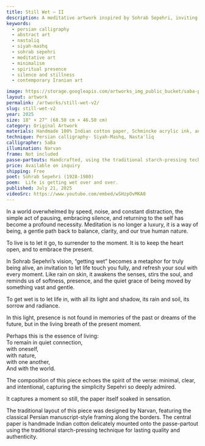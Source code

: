 ```yaml
---
title: Still Wet — II
description: A meditative artwork inspired by Sohrab Sepehri, inviting presence, softness, and inner stillness through minimal Persian design and poetic depth.
keywords:
  - persian calligraphy
  - abstract art
  - nastaliq
  - siyah-mashq
  - sohrab sepehri
  - meditative art
  - minimalism
  - spiritual presence
  - silence and stillness
  - contemporary Iranian art

image: https://storage.googleapis.com/artworks_img_public_bucket/saba-persian-calligraphy/sillWet/thumbnail/stilWet-v2-S-01.jpg
layout: artwork
permalink: /artworks/still-wet-v2/
slug: still-wet-v2
year: 2025
size: 18" × 27" (68.50 cm × 46.50 cm)
category: Original Artwork
materials: Handmade 100% Indian cotton paper, Schmincke acrylic ink, and a handcrafted wooden paddle-shaped pen (chosen over a reed pen due to its broader width).
technique: Persian calligraphy- Siyah-Mashq, Nastaʿlīq
calligrapher: SaBa
illumination: Narvan
frame: Not included 
passe-partouts: Handcrafted, using the traditional starch-pressing technique for lasting quality and authenticity.
price: Available on inquiry
shipping: Free
poet: Sohrab Sepehri (1928-1980)
poem:  Life is getting wet over and over.
published: July 21, 2025
videoSrc: https://www.youtube.com/embed/wSHzpOvMKA0
---
```



<div class="space-y-5">
    <p class="showTex">In a world overwhelmed by speed, noise, and constant distraction, the simple act of pausing, embracing silence, and returning to the self has become a profound necessity. Meditation is no longer a luxury, it is a way of being, a gentle path back to balance, clarity, and our true human nature. </p>
    <p class="showTex">
        To live is to let it go, to surrender to the moment.
        It is to keep the heart open, and to embrace the present.
    </p>
    <p class="showTex">In Sohrab Sepehri’s vision, “getting wet” becomes a metaphor for truly being alive, an invitation to let life touch you fully, and refresh your soul with every moment. Like rain on skin, it awakens the senses, stirs the soul, and reminds us of softness, presence, and the quiet grace of being moved by something vast and gentle.</p>
    <p class="showTex">
        To get wet is to let life in, with all its light and shadow, its rain and soil, its sorrow and radiance.
    </p>
    <p class="showTex">In this light, presence is not found in memories of the past or dreams of the future, but in the living breath of the present moment.</p>
     <p class="showTex">
         Perhaps this is the essence of living:<br>
         To remain in quiet connection,<br>
         with oneself,<br>
         with nature,<br>
         with one another,<br>
         And with the world.<br>
     </p>
    <p class="showTex">The composition of this piece echoes the spirit of the verse: minimal, clear, and intentional, capturing the simplicity Sepehri so deeply admired.</p>
    <p class="showTex">It captures a moment so still, the paper itself soaked in sensation. </p>
    <p class="showTex">The traditional layout of this piece was designed by Narvan, featuring the classical Persian manuscript-style framing along the borders. The central paper is handmade Indian cotton delicately mounted onto the passe-partout using the traditional starch-pressing technique for lasting quality and authenticity.</p>
</div>

